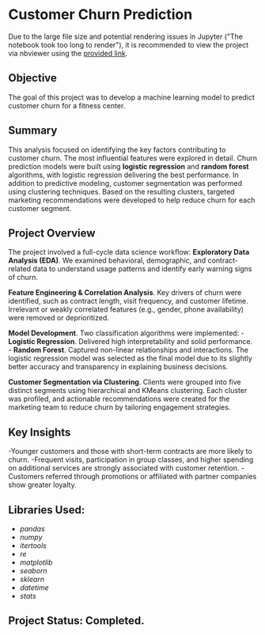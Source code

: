 # Customer Churn Prediction

Due to the large file size and potential rendering issues in Jupyter ("The notebook took too long to render"), it is recommended to view the project via nbviewer using the [provided link](https://nbviewer.org/github/diana-legrand/data_analysis/blob/main/churn_prediction_using_ml/churn_prediction_using_ml.ipynb).


## Objective

The goal of this project was to develop a machine learning model to predict customer churn for a fitness center.

## Summary

This analysis focused on identifying the key factors contributing to customer churn. The most influential features were explored in detail. Churn prediction models were built using **logistic regression** and **random forest** algorithms, with logistic regression delivering the best performance. In addition to predictive modeling, customer segmentation was performed using clustering techniques. Based on the resulting clusters, targeted marketing recommendations were developed to help reduce churn for each customer segment.

## Project Overview

The project involved a full-cycle data science workflow:
**Exploratory Data Analysis (EDA)**. We examined behavioral, demographic, and contract-related data to understand usage patterns and identify early warning signs of churn.

**Feature Engineering & Correlation Analysis**. Key drivers of churn were identified, such as contract length, visit frequency, and customer lifetime. Irrelevant or weakly correlated features (e.g., gender, phone availability) were removed or deprioritized.

**Model Development**. Two classification algorithms were implemented:
    - **Logistic Regression**. Delivered high interpretability and solid performance.
    - **Random Forest**. Captured non-linear relationships and interactions.
The logistic regression model was selected as the final model due to its slightly better accuracy and transparency in explaining business decisions.

**Customer Segmentation via Clustering**. Clients were grouped into five distinct segments using hierarchical and KMeans clustering. Each cluster was profiled, and actionable recommendations were created for the marketing team to reduce churn by tailoring engagement strategies.

## Key Insights

-Younger customers and those with short-term contracts are more likely to churn.
-Frequent visits, participation in group classes, and higher spending on additional services are strongly associated with customer retention.
-Customers referred through promotions or affiliated with partner companies show greater loyalty.

## Libraries Used:
- *pandas*
- *numpy*
- *itertools*
- *re*
- *matplotlib*
- *seaborn*
- *sklearn*
- *datetime*
- *stats*

## Project Status: Completed.

